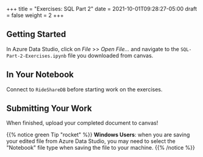 +++
title = "Exercises: SQL Part 2"
date = 2021-10-01T09:28:27-05:00
draft = false
weight = 2
+++

## Getting Started

In Azure Data Studio, click on *File* >> *Open File...* and navigate to the `SQL-Part-2-Exercises.ipynb` file you downloaded from canvas.

## In Your Notebook

Connect to `RideShareDB` before starting work on the exercises.

## Submitting Your Work

When finished, upload your completed document to canvas!

{{% notice green Tip "rocket" %}}
**Windows Users**: when you are saving your edited file from Azure Data Studio, you may need to select the "Notebook" file type when saving the file to your machine.
{{% /notice %}}
